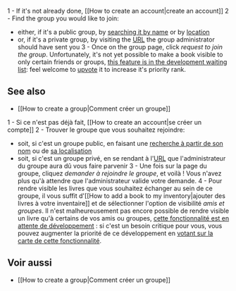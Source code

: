 <!-- LANG:EN, title="How to join an existing group"-->
1 - If it's not already done, [[How to create an account|create an account]]
2 - Find the group you would like to join:
  - either, if it's a public group, by [searching it by name](https://inventaire.io/network/groups/search) or by [location](https://inventaire.io/network/groups/nearby)
  - or, if it's a private group, by visiting the [URL](https://en.wikipedia.org/wiki/Uniform_Resource_Locator) the group administrator should have sent you
3 - Once on the group page, click *request to join the group*. Unfortunately, it's not yet possible to make a book visible to only certain friends or groups, [this feature is in the development waiting list](https://trello.com/c/hVawMbmt): feel welcome to [upvote](https://trello.com/c/hVawMbmt) it to increase it's priority rank.

## See also
* [[How to create a group|Comment créer un groupe]]

<!-- LANG:FR, title="Comment rejoindre un groupe existant"-->

1 - Si ce n'est pas déjà fait, [[How to create an account|se créer un compte]]
2 - Trouver le groupe que vous souhaitez rejoindre:
  - soit, si c'est un groupe public, en faisant une [recherche à partir de son nom](https://inventaire.io/network/groups/search) ou de [sa localisation](https://inventaire.io/network/groups/nearby)
  - soit, si c'est un groupe privé, en se rendant à l'[URL](https://fr.wikipedia.org/wiki/Uniform_Resource_Locator) que l'administrateur du groupe aura dû vous faire parvenir
3 - Une fois sur la page du groupe, cliquez *demander à rejoindre le groupe*, et voilà ! Vous n'avez plus qu'à attendre que l'administrateur valide votre demande.
4 - Pour rendre visible les livres que vous souhaitez échanger au sein de ce groupe, il vous suffit d'[[How to add a book to my inventory|ajouter des livres à votre inventaire]] et de sélectionner l'option de visibilité *amis et groupes*. Il n'est malheureusement pas encore possible de rendre visible un livre qu'à certains de vos amis ou groupes, [cette fonctionnalité est en attente de développement](https://trello.com/c/hVawMbmt) : si c'est un besoin critique pour vous, vous pouvez augmenter la priorité de ce développement en [votant sur la carte de cette fonctionnalité](https://trello.com/c/hVawMbmt).

## Voir aussi
* [[How to create a group|Comment créer un groupe]]